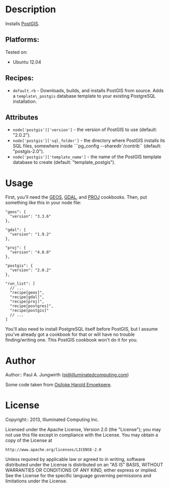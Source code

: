 # Description

Installs [PostGIS](http://postgis.refractions.net/).

## Platforms:

Tested on:

* Ubuntu 12.04

## Recipes:

* `default.rb` - Downloads, builds, and installs PostGIS from source. Adds a `template\_postgis` database template to your existing PostgreSQL installation.

## Attributes

* `node['postgis']['version']` - the version of PostGIS to use (default: "2.0.2").
* `node['postgis']['sql_folder']` - the directory where PostGIS installs its SQL files, somewhere inside ```pg_config --sharedir`/contrib`` (default: "postgis-2.0").
* `node['postgis']['template_name']` - the name of the PostGIS template database to create (default: "template\_postgis").


Usage
=====

First, you'll need the [GEOS](https://github.com/pjungwir/chef-geos), [GDAL](https://github.com/pjungwir/chef-gdal), and [PROJ](https://github.com/pjungwir/chef-proj) cookbooks.
Then, put something like this in your node file:

    "geos": {
      "version": "3.3.6"
    },

    "gdal": {
      "version": "1.9.2"
    },

    "proj": {
      "version": "4.8.0"
    },

    "postgis": {
      "version": "2.0.2"
    },

    "run_list": [
      // ...
      "recipe[geos]",
      "recipe[gdal]",
      "recipe[proj]",
      "recipe[postgres]",
      "recipe[postgis]"
      // ...
    ]

You'll also need to install PostgreSQL itself before PostGIS, but I assume you've already got a cookbook for that or will have no trouble finding/writing one. This PostGIS cookbook won't do it for you.


Author
======

Author:: Paul A. Jungwirth (<pj@illuminatedcomputing.com>)

Some code taken from [Osiloke Harold Emoekpere](https://github.com/osiloke/chef-postgis).


License
=======

Copyright:: 2013, Illuminated Computing Inc.

Licensed under the Apache License, Version 2.0 (the "License");
you may not use this file except in compliance with the License.
You may obtain a copy of the License at

    http://www.apache.org/licenses/LICENSE-2.0

Unless required by applicable law or agreed to in writing, software
distributed under the License is distributed on an "AS IS" BASIS,
WITHOUT WARRANTIES OR CONDITIONS OF ANY KIND, either express or implied.
See the License for the specific language governing permissions and
limitations under the License.
